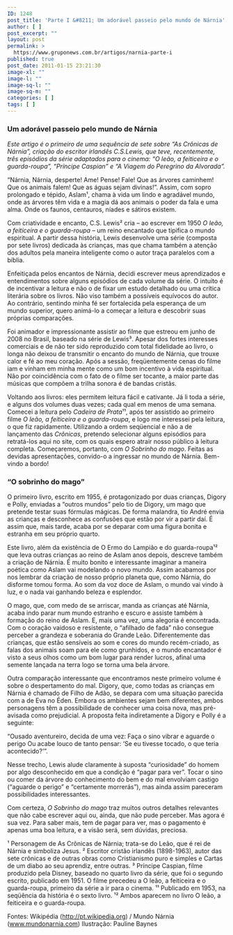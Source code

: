 ```yaml
---
ID: 1248
post_title: 'Parte I &#8211; Um adorável passeio pelo mundo de Nárnia'
author: [ ]
post_excerpt: ""
layout: post
permalink: >
  https://www.gruponews.com.br/artigos/narnia-parte-i
published: true
post_date: 2011-01-15 23:21:30
image-xl: ""
image-l: ""
image-sq-l: ""
image-sq-m: ""
categories: [ ]
tags: [ ]
---
```

<h3>Um adorável passeio pelo mundo de Nárnia</h3>
<em>Este artigo é o primeiro de uma sequência de sete sobre “As Crônicas de Nárnia”, criação do escritor irlandês C.S.Lewis, que teve, recentemente, três episódios da série adaptados para o cinema: “O leão, a feiticeira e o guarda-roupa”, “Príncipe Caspian” e “A Viagem do Peregrino da Alvorada”. </em>

“Nárnia, Nárnia, desperte! Ame! Pense! Fale! Que as árvores caminhem! Que os animais falem! Que as águas sejam divinas!”. Assim, com sopro prolongado e tépido, Aslam¹, chama à vida um lindo e agradável mundo, onde as árvores têm vida e a magia dá aos animais o poder da fala e uma alma. Onde os faunos, centauros, níades e sátiros existem.

Com criatividade e encanto, C.S. Lewis² cria – ao escrever em 1950 <em>O leão, a feiticeira e o guarda-roupa</em> – um reino encantado que tipifica o mundo espiritual. A partir dessa história, Lewis desenvolve uma série (composta por sete livros) dedicada às crianças, mas que chama também a atenção dos adultos pela maneira inteligente como o autor traça paralelos com a bíblia.

Enfeitiçada pelos encantos de Nárnia, decidi escrever meus aprendizados e entendimentos sobre alguns episódios de cada volume da série. O intuito é de incentivar a leitura e não o de fixar um estudo detalhado ou uma crítica literária sobre os livros. Não viso também a possíveis equívocos do autor. Ao contrário, sentindo minha fé ser fortalecida pela esperança de um mundo superior, quero animá-lo a começar a leitura e descobrir suas próprias comparações.

Foi animador e impressionante assistir ao filme que estreou em junho de 2008 no Brasil, baseado na série de Lewis³. Apesar dos fortes interesses comerciais e de não ter sido reproduzido com total fidelidade ao livro, o longa não deixou de transmitir o encanto do mundo de Nárnia, que trouxe calor e fé ao meu coração. Após a sessão, freqüentemente cenas do filme iam e vinham em minha mente como um bom incentivo à vida espiritual. Não por coincidência com o fato de o filme ser tocante, a maior parte das músicas que compõem a trilha sonora é de bandas cristãs.

Voltando aos livros: eles permitem leitura fácil e cativante. Já li toda a série, e alguns dos volumes duas vezes; cada qual em menos de uma semana. Comecei a leitura pelo <em>Cadeira de Prata</em>¹¹, após ter assistido ao primeiro filme <em>O leão, a feiticeira e o guarda-roupa</em>, e logo me interessei pela leitura, o que fiz rapidamente. Utilizando a ordem seqüencial e não a de lançamento das <em>Crônicas</em>, pretendo selecionar alguns episódios para retratá-los aqui no site, com os quais espero atrair nosso público à leitura completa. Começaremos, portanto, com <em>O Sobrinho do mago</em>.
Feitas as devidas apresentações, convido-o a ingressar no mundo de Nárnia. Bem-vindo a bordo!
<h3>“O sobrinho do mago”</h3>
O primeiro livro, escrito em 1955, é protagonizado por duas crianças, Digory e Polly, enviadas a “outros mundos” pelo tio de Digory, um mago que pretende testar suas fórmulas mágicas. De forma malandra, tio André envia as crianças e desconhece as confusões que estão por vir a partir daí. É assim que, mais tarde, acaba por se deparar com uma figura bonita e estranha em seu próprio quarto.

Este livro, além da existência de O Ermo do Lampião e do guarda-roupa¹² que leva outras crianças ao reino de Aslam anos depois, descreve também a criação de Nárnia. É muito bonito e interessante imaginar a maneira poética como Aslam vai modelando o novo mundo. Assim acabamos por nos lembrar da criação de nosso próprio planeta que, como Nárnia, do disforme tomou forma. Ao som da voz doce de Aslam, o mundo vai vindo à luz, e o nada vai ganhando beleza e esplendor.

O mago, que, com medo de se arriscar, manda as crianças até Nárnia, acaba indo parar num mundo estranho e escuro e assiste também à formação do reino de Aslam. E, mais uma vez, uma alegoria é encontrada. Com o coração vaidoso e resistente, o “afilhado de fada” não consegue perceber a grandeza e soberania do Grande Leão. Diferentemente das crianças, que estão sensíveis ao som e cores do mundo recém-criado, as falas dos animais soam para ele como grunhidos, e o mundo encantador é visto a seus olhos como um bom lugar para render lucros, afinal uma semente lançada na terra logo se torna uma bela árvore.

Outra comparação interessante que encontramos neste primeiro volume é sobre o despertamento do mal. Digory, que, como todas as crianças em Nárnia é chamado de Filho de Adão, se depara com uma situação parecida com a de Eva no Éden. Embora os ambientes sejam bem diferentes, ambos personagens têm a possibilidade de conhecer uma coisa nova, mas pré-avisada como prejudicial. A proposta feita indiretamente a Digory e Polly é a seguinte:

“Ousado aventureiro, decida de uma vez:
Faça o sino vibrar e aguarde o perigo
Ou acabe louco de tanto pensar:
‘Se eu tivesse tocado, o que teria acontecido?’”.

Nesse trecho, Lewis alude claramente à suposta “curiosidade” do homem por algo desconhecido em que a condição é “pagar para ver”. Tocar o sino ou comer da árvore do conhecimento do bem e do mal envolviam castigo (“aguarde o perigo” e “certamente morrerás”), mas ainda assim pareceram possibilidades interessantes.

Com certeza, <em>O Sobrinho do mago</em> traz muitos outros detalhes relevantes que não cabe escrever aqui ou, ainda, que não pude perceber. Mas agora é sua vez. Para saber mais, tem de pagar para ver, mas o pagamento é apenas uma boa leitura, e a visão será, sem dúvidas, preciosa.

¹ Personagem de As Crônicas de Nárnia; trata-se do Leão, que é rei de Nárnia e simboliza Jesus.
² Escritor cristão irlandês (1898-1963), autor das sete crônicas e de outras obras como Cristianismo puro e simples e Cartas de um diabo ao seu aprendiz, entre outras.
³ Príncipe Caspian, filme produzido pela Disney, baseado no quarto livro da série, que foi o segundo escrito, publicado em 1951. O filme precedeu a O leão, a feiticeira e o guarda-roupa, primeiro da série a ir para o cinema.
¹¹ Publicado em 1953, na seqüência da história é o sexto livro.
¹² Ambos aparecem no livro O leão, a feiticeira e o guarda-roupa.

Fontes: Wikipédia (http://pt.wikipedia.org) / Mundo Nárnia (www.mundonarnia.com)
Ilustração: Pauline Baynes